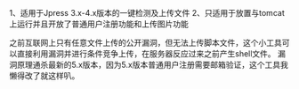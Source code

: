 1、适用于Jpress 3.x-4.x版本的一键检测及上传文件
2、只适用于放置与tomcat上运行并且开放了普通用户注册功能和上传图片功能

之前互联网上只有任意文件上传的公开漏洞，但无法上传脚本文件，这个小工具可以直接利用漏洞并进行条件竞争上传，在服务器反应过来之前产生shell文件。
漏洞原理通杀最新的5.x版本，因为5.x版本普通用户注册需要邮箱验证，这个工具我懒得改了就这样叭。
